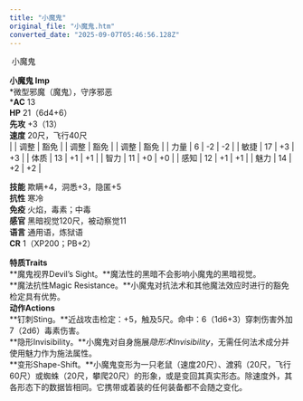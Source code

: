 ```yaml
---
title: "小魔鬼"
original_file: "小魔鬼.htm"
converted_date: "2025-09-07T05:46:56.128Z"
---
```


﻿ 小魔鬼   

****小魔鬼 Imp****  
*微型邪魔（魔鬼），守序邪恶  
***AC** 13  
**HP** 21（6d4+6）  
**先攻** +3（13）  
**速度** 20尺，飞行40尺  
|  | 调整 | 豁免 |  | 调整 | 豁免 |  | 调整 | 豁免 |
| 力量 | 6 | -2 | -2 |  | 敏捷 | 17 | +3 | +3 |  | 体质 | 13 | +1 | +1 |
| 智力 | 11 | +0 | +0 |  | 感知 | 12 | +1 | +1 |  | 魅力 | 14 | +2 | +2 |

**技能** 欺瞒+4，洞悉+3，隐匿+5  
**抗性** 寒冷  
**免疫** 火焰，毒素；中毒  
**感官** 黑暗视觉120尺，被动察觉11  
**语言** 通用语，炼狱语  
**CR** 1（XP200；PB+2）

****特质Traits****  
**魔鬼视界Devil’s Sight。**魔法性的黑暗不会影响小魔鬼的黑暗视觉。  
**魔法抗性Magic Resistance。**小魔鬼对抗法术和其他魔法效应时进行的豁免检定具有优势。  
****动作Actions****  
**钉刺Sting。**近战攻击检定：+5，触及5尺。命中：6（1d6+3）穿刺伤害外加7（2d6）毒素伤害。  
**隐形Invisibility。**小魔鬼对自身施展*隐形术Invisibility*，无需任何法术成分并使用魅力作为施法属性。  
**变形Shape-Shift。**小魔鬼变形为一只老鼠（速度20尺）、渡鸦（20尺，飞行60尺）或蜘蛛（20尺，攀爬20尺）的形象，或是变回其真实形态。除速度外，其各形态下的数据皆相同。它携带或着装的任何装备都不会随之变化。